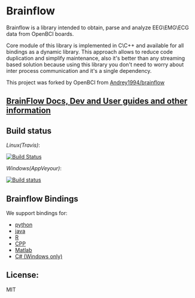 # Brainflow

Brainflow is a library intended to obtain, parse and analyze EEG\EMG\ECG data from OpenBCI boards.

Core module of this library is implemented in C\C++ and available for all bindings as a dynamic library. This approach allows to reduce code duplication and simplify maintenance, also it's better than any streaming based solution because using this library you don't need to worry about inter process communication and it's a single dependency.

This project was forked by OpenBCI from [Andrey1994/brainflow](https://github.com/Andrey1994/brainflow)

## [BrainFlow Docs, Dev and User guides and other information](https://brainflow.readthedocs.io/en/latest/index.html)

## Build status
*Linux(Travis)*:

[![Build Status](https://travis-ci.com/OpenBCI/brainflow.svg?branch=master)](https://travis-ci.com/OpenBCI/brainflow)

*Windows(AppVeyour)*:

[![Build status](https://ci.appveyor.com/api/projects/status/kuuoa32me3253jad/branch/master?svg=true)](https://ci.appveyor.com/project/daniellasry/brainflow/branch/master)

## Brainflow Bindings
We support bindings for:
* [python](./python-package)
* [java](./java-package/brainflow/)
* [R](./r-package/)
* [CPP](./cpp-package/)
* [Matlab](./matlab-package/brainflow/)
* [C# (Windows only)](./csharp-package/brainflow/)

## License: 
MIT
